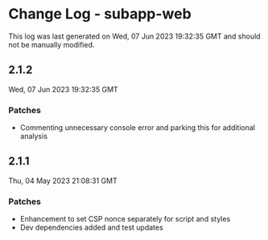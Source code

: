 # Change Log - subapp-web

This log was last generated on Wed, 07 Jun 2023 19:32:35 GMT and should not be manually modified.

## 2.1.2
Wed, 07 Jun 2023 19:32:35 GMT

### Patches

- Commenting unnecessary console error and parking this for additional analysis

## 2.1.1
Thu, 04 May 2023 21:08:31 GMT

### Patches

- Enhancement to set CSP nonce separately for script and styles
- Dev dependencies added and test updates

